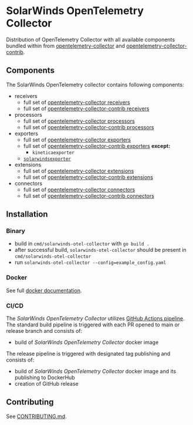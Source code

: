 # SolarWinds OpenTelemetry Collector
Distribution of OpenTelemetry Collector with all available components
bundled within from [opentelemetry-collector](https://github.com/open-telemetry/opentelemetry-collector/tree/main)
and [opentelemetry-collector-contrib](https://github.com/open-telemetry/opentelemetry-collector-contrib).

## Components
The SolarWinds OpenTelemetry collector contains following components:
- receivers
  - full set of [opentelemetry-collector receivers](https://github.com/open-telemetry/opentelemetry-collector/tree/v0.113.0/receiver)
  - full set of [opentelemetry-collector-contrib receivers](https://github.com/open-telemetry/opentelemetry-collector-contrib/tree/release/v0.113.x/receiver)
- processors
  - full set of [opentelemetry-collector processors](https://github.com/open-telemetry/opentelemetry-collector/tree/v0.113.0/processor)
  - full set of [opentelemetry-collector-contrib processors](https://github.com/open-telemetry/opentelemetry-collector-contrib/tree/release/v0.113.x/processor)
- exporters
    - full set of [opentelemetry-collector exporters](https://github.com/open-telemetry/opentelemetry-collector/tree/v0.113.0/exporter)
    - full set of [opentelemetry-collector-contrib exporters](https://github.com/open-telemetry/opentelemetry-collector-contrib/tree/release/v0.113.x/exporter) **except:**
      - `kineticaexporter`
    - [`solarwindsexporter`](./exporter/solarwindsexporter)
- extensions
    - full set of [opentelemetry-collector extensions](https://github.com/open-telemetry/opentelemetry-collector/tree/v0.113.0/extension)
    - full set of [opentelemetry-collector-contrib extensions](https://github.com/open-telemetry/opentelemetry-collector-contrib/tree/release/v0.113.x/extension)
- connectors
    - full set of [opentelemetry-collector connectors](https://github.com/open-telemetry/opentelemetry-collector/tree/v0.113.0/connector)
    - full set of [opentelemetry-collector-contrib connectors](https://github.com/open-telemetry/opentelemetry-collector-contrib/tree/release/v0.113.x/connector)

## Installation
### Binary
- build in `cmd/solarwinds-otel-collector` with `go build .`
- after successful build, `solarwinds-otel-collector` should be present in `cmd/solarwinds-otel-collector`
- run `solarwinds-otel-collector --config=example_config.yaml`

### Docker
See full [docker documentation](./build/docker/README.md).

### CI/CD
The _SolarWinds OpenTelemetry Collector_ utilizes [GitHub Actions pipeline](./.github). 
The standard build pipeline is triggered with each PR opened to main or release branch and consists of:
- build of _SolarWinds OpenTelemetry Collector_ docker image

The release pipeline is triggered with designated tag publishing and consists of:
- build of _SolarWinds OpenTelemetry Collector_ docker image and its publishing to DockerHub
- creation of GitHub release

## Contributing
See [CONTRIBUTING.md](./CONTRIBUTING.md).

